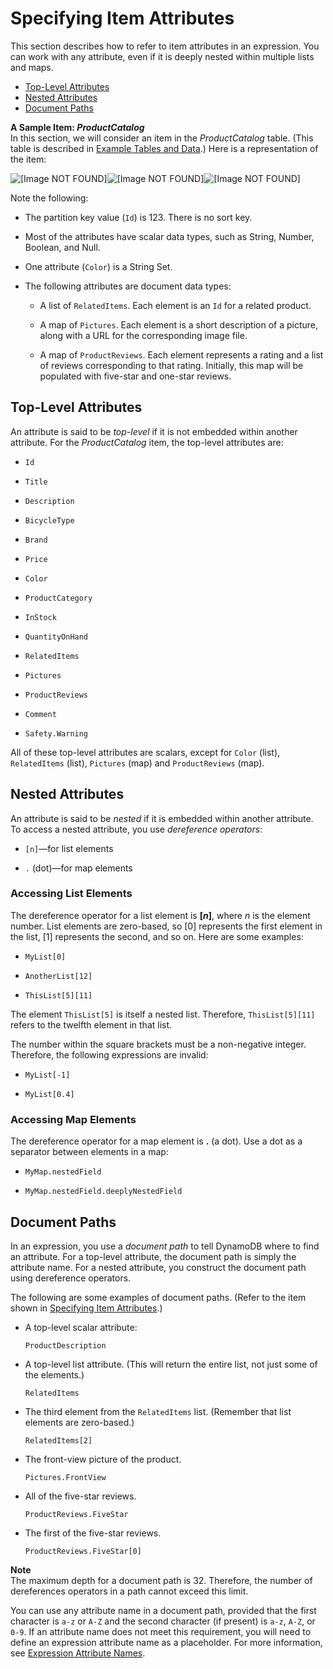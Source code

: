 # Specifying Item Attributes<a name="Expressions.Attributes"></a>

This section describes how to refer to item attributes in an expression\. You can work with any attribute, even if it is deeply nested within multiple lists and maps\.


+ [Top\-Level Attributes](#Expressions.Attributes.TopLevelAttributes)
+ [Nested Attributes](#Expressions.Attributes.NestedAttributes)
+ [Document Paths](#Expressions.Attributes.NestedElements.DocumentPathExamples)

**A Sample Item: *ProductCatalog***  
In this section, we will consider an item in the *ProductCatalog* table\. \(This table is described in [Example Tables and Data](AppendixSampleTables.md)\.\) Here is a representation of the item:

![\[Image NOT FOUND\]](http://docs.aws.amazon.com/amazondynamodb/latest/developerguide/)![\[Image NOT FOUND\]](http://docs.aws.amazon.com/amazondynamodb/latest/developerguide/)![\[Image NOT FOUND\]](http://docs.aws.amazon.com/amazondynamodb/latest/developerguide/)

Note the following:

+ The partition key value \(`Id`\) is 123\. There is no sort key\.

+ Most of the attributes have scalar data types, such as String, Number, Boolean, and Null\.

+ One attribute \(`Color`\) is a String Set\.

+ The following attributes are document data types:

  + A list of `RelatedItems`\. Each element is an `Id` for a related product\.

  + A map of `Pictures`\. Each element is a short description of a picture, along with a URL for the corresponding image file\.

  + A map of `ProductReviews`\. Each element represents a rating and a list of reviews corresponding to that rating\. Initially, this map will be populated with five\-star and one\-star reviews\.

## Top\-Level Attributes<a name="Expressions.Attributes.TopLevelAttributes"></a>

An attribute is said to be *top\-level* if it is not embedded within another attribute\. For the *ProductCatalog* item, the top\-level attributes are:

+ `Id`

+ `Title`

+ `Description`

+ `BicycleType`

+ `Brand`

+ `Price`

+ `Color`

+ `ProductCategory`

+ `InStock`

+ `QuantityOnHand`

+ `RelatedItems`

+ `Pictures`

+ `ProductReviews`

+ `Comment`

+ `Safety.Warning`

All of these top\-level attributes are scalars, except for `Color` \(list\), `RelatedItems` \(list\), `Pictures` \(map\) and `ProductReviews` \(map\)\.

## Nested Attributes<a name="Expressions.Attributes.NestedAttributes"></a>

An attribute is said to be *nested* if it is embedded within another attribute\. To access a nested attribute, you use *dereference operators*:

+ `[n]`—for list elements

+ `.` \(dot\)—for map elements

### Accessing List Elements<a name="Expressions.Attributes.NestedElements.AccessingListElements"></a>

The dereference operator for a list element is **\[*n*\]**, where *n* is the element number\. List elements are zero\-based, so \[0\] represents the first element in the list, \[1\] represents the second, and so on\. Here are some examples:

+ `MyList[0]`

+ `AnotherList[12]`

+ `ThisList[5][11]`

The element `ThisList[5]` is itself a nested list\. Therefore, `ThisList[5][11]` refers to the twelfth element in that list\.

The number within the square brackets must be a non\-negative integer\. Therefore, the following expressions are invalid:

+ `MyList[-1]`

+ `MyList[0.4]`

### Accessing Map Elements<a name="Expressions.Attributes.NestedElements.AccessingMapElements"></a>

The dereference operator for a map element is **\.** \(a dot\)\. Use a dot as a separator between elements in a map:

+ `MyMap.nestedField`

+ `MyMap.nestedField.deeplyNestedField`

## Document Paths<a name="Expressions.Attributes.NestedElements.DocumentPathExamples"></a>

In an expression, you use a *document path* to tell DynamoDB where to find an attribute\. For a top\-level attribute, the document path is simply the attribute name\. For a nested attribute, you construct the document path using dereference operators\.

The following are some examples of document paths\. \(Refer to the item shown in [Specifying Item Attributes](#Expressions.Attributes)\.\)

+ A top\-level scalar attribute:

   `ProductDescription`

+ A top\-level list attribute\. \(This will return the entire list, not just some of the elements\.\)

  `RelatedItems`

+ The third element from the `RelatedItems` list\. \(Remember that list elements are zero\-based\.\)

  `RelatedItems[2] `

+ The front\-view picture of the product\.

  `Pictures.FrontView `

+ All of the five\-star reviews\.

  `ProductReviews.FiveStar `

+ The first of the five\-star reviews\.

  `ProductReviews.FiveStar[0]`

**Note**  
The maximum depth for a document path is 32\. Therefore, the number of dereferences operators in a path cannot exceed this limit\.

You can use any attribute name in a document path, provided that the first character is `a-z` or `A-Z` and the second character \(if present\) is `a-z`, `A-Z`, or `0-9`\. If an attribute name does not meet this requirement, you will need to define an expression attribute name as a placeholder\. For more information, see [Expression Attribute Names](Expressions.ExpressionAttributeNames.md)\.